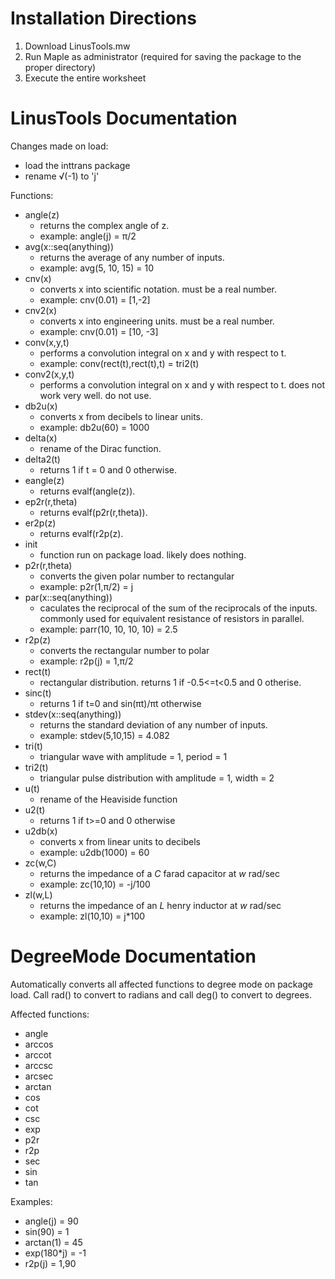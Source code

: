 # Installation Directions
1. Download LinusTools.mw
2. Run Maple as administrator (required for saving the package to the proper directory)
3. Execute the entire worksheet

# LinusTools Documentation
  Changes made on load:
  - load the inttrans package
  - rename √(-1) to 'j'

  Functions:
  - angle(z)
    - returns the complex angle of z.
    - example: angle(j) = π/2
  - avg(x::seq(anything))
    - returns the average of any number of inputs.
    - example: avg(5, 10, 15) = 10  
  - cnv(x)
    - converts x into scientific notation. must be a real number.
    - example: cnv(0.01) = [1,-2]
  - cnv2(x)
    - converts x into engineering units. must be a real number.
    - example: cnv(0.01) = [10, -3]
  - conv(x,y,t)
    - performs a convolution integral on x and y with respect to t.
    - example: conv(rect(t),rect(t),t) = tri2(t)
  - conv2(x,y,t)
    - performs a convolution integral on x and y with respect to t. does not work very well. do not use.
  - db2u(x)
    - converts x from decibels to linear units.
    - example: db2u(60) = 1000
  - delta(x)
    - rename of the Dirac function.
  - delta2(t)
    - returns 1 if t = 0 and 0 otherwise.
  - eangle(z)
    - returns evalf(angle(z)).
  - ep2r(r,theta)
    - returns evalf(p2r(r,theta)).
  - er2p(z)
    - returns evalf(r2p(z).
  - init
    - function run on package load. likely does nothing.
  - p2r(r,theta)
    - converts the given polar number to rectangular
    - example: p2r(1,π/2) = j
  - par(x::seq(anything))
    - caculates the reciprocal of the sum of the reciprocals of the inputs. commonly used for equivalent resistance of resistors in parallel.
    - example: parr(10, 10, 10, 10) = 2.5
  - r2p(z)
    - converts the rectangular number to polar
    - example: r2p(j) = 1,π/2
  - rect(t)
    - rectangular distribution. returns 1 if -0.5<=t<0.5 and 0 otherise.
  - sinc(t)
    - returns 1 if t=0 and sin(πt)/πt otherwise
  - stdev(x::seq(anything))
    - returns the standard deviation of any number of inputs.
    - example: stdev(5,10,15) = 4.082
  - tri(t)
    - triangular wave with amplitude = 1, period = 1
  - tri2(t)
    - triangular pulse distribution with amplitude = 1, width = 2
  - u(t)
    - rename of the Heaviside function
  - u2(t)
    - returns 1 if t>=0 and 0 otherwise
  - u2db(x)
    - converts x from linear units to decibels
    - example: u2db(1000) = 60
  - zc(w,C)
    - returns the impedance of a _C_ farad capacitor at _w_ rad/sec
    - example: zc(10,10) = -j/100
  - zl(w,L)
    - returns the impedance of an _L_ henry inductor at _w_ rad/sec
    - example: zl(10,10) = j*100
      
# DegreeMode Documentation
  Automatically converts all affected functions to degree mode on package load.
  Call rad() to convert to radians and call deg() to convert to degrees.

  Affected functions:
  - angle
  - arccos
  - arccot
  - arccsc
  - arcsec
  - arctan
  - cos
  - cot
  - csc
  - exp
  - p2r
  - r2p
  - sec
  - sin
  - tan

  Examples:
  - angle(j) = 90
  - sin(90) = 1
  - arctan(1) = 45
  - exp(180*j) = -1
  - r2p(j) = 1,90
